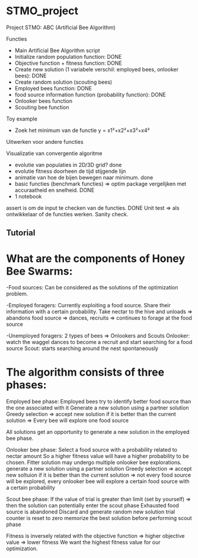 # STMO_project

Project STMO: ABC (Artificial Bee Algorithm)

Functies 
-	Main Artificial Bee Algorithm script 
-	Initialize random population function: DONE
-	Objective function + fitness function: DONE
-	Create new solution (1 variabele verschil: employed bees, onlooker bees): DONE
-	Create random solution (scouting bees)
-	Employed bees function: DONE
- food source information function (probability function): DONE
-	Onlooker bees function
-	Scouting bee function


Toy example
-	Zoek het minimum van de functie y =  x1²+x2²+x3²+x4²

Uitwerken voor andere functies

Visualizatie van convergentie algoritme
- evolutie van populaties in 2D/3D grid? done
- evolutie fitness doorheen de tijd stijgende lijn 
- animatie van hoe de bijen bewegen naar minimum. done
- basic functies (benchmark functies) => optim package vergelijken met accuraatheid en snelheid. DONE 
- 1 notebook 


assert is om de input te checken van de functies. DONE
Unit test => als ontwikkelaar of de functies werken.
Sanity check.  



## Tutorial

# What are the components of Honey Bee Swarms:

-Food sources: Can be considered as the solutions of the optimization problem. 

-Employed foragers: Currently exploiting a food source.
Share their information with a certain probability. 
Take nectar to the hive and unloads
=> abandons food source
=> dances, recruits
=> continues to forage at the food source

-Unemployed foragers: 2 types of bees => Onlookers and Scouts
Onlooker: watch the waggel dances to become a recruit and start searching for a food source
Scout: starts searching around the nest spontaneously


# The algorithm consists of three phases:

Employed bee phase: 
Employed bees try to identify better food source than the one associated with it
Generate a new solution using a partner solution
Greedy selection => accept new solution if it is better than the current solution
=> Every bee will explore one food source

All solutions get an opportunity to generate a new solution in the employed bee phase. 


Onlooker bee phase:
Select a food source with a probability related to nectar amount
So a higher fitness value will have a higher probability to be chosen. 
Fitter solution may undergo multiple onlooker bee explorations. 
generate a new solution using a partner solution
Greedy selection => accept new soltuion if it is better than the current solution 
=> not every food source will be explored, every onlooker bee will explore a certain food source with a certain probability

Scout bee phase:
If the value of trial is greater than limit (set by yourself) => then the solution can potentially enter the scout phase
Exhausted food source is abandoned
Discard and generate random new solution
trial counter is reset to zero 
memorize the best solution before performing scout phase 


Fitness is inversely related with the objective function
=> higher objective value => lower fitness
We want the highest fitness value for our optimization. 
